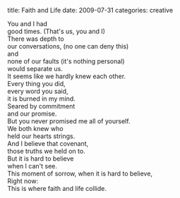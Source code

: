 title: Faith and Life
date: 2009-07-31
categories: creative


You and I had  
good times. (That's us, you and I)  
There was depth to  
our conversations, (no one can deny this)  
and  
none of our faults (it's nothing personal)  
would  separate us.  
It seems like we hardly knew each other.  
Every thing  you did,  
every word you said,  
it is burned in my mind.  
Seared  by commitment  
and our promise.  
But you never promised me all of yourself.  
We both knew who  
held our hearts strings.  
And I  believe that covenant,  
those truths we held on to.  
But it is hard to believe  
when I can't see.  
This moment of sorrow, when it is hard to believe,  
Right now:  
This is where faith and life collide.
